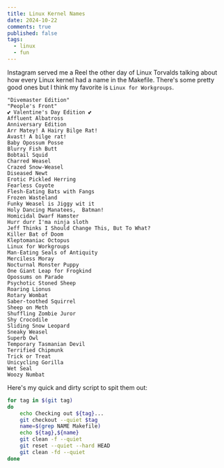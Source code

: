 ```yaml
---
title: Linux Kernel Names
date: 2024-10-22
comments: true
published: false
tags:
  - linux
  - fun
---
```


Instagram served me a Reel the other day of Linux Torvalds talking about
how every Linux kernel had a name in the Makefile. There's some pretty good ones
but I think my favorite is `Linux for Workgroups`.

```
"Divemaster Edition"
"People's Front"
💕 Valentine's Day Edition 💕
Affluent Albatross
Anniversary Edition
Arr Matey! A Hairy Bilge Rat!
Avast! A bilge rat!
Baby Opossum Posse
Blurry Fish Butt
Bobtail Squid
Charred Weasel
Crazed Snow-Weasel
Diseased Newt
Erotic Pickled Herring
Fearless Coyote
Flesh-Eating Bats with Fangs
Frozen Wasteland
Funky Weasel is Jiggy wit it
Holy Dancing Manatees,  Batman!
Homicidal Dwarf Hamster
Hurr durr I'ma ninja sloth
Jeff Thinks I Should Change This, But To What?
Killer Bat of Doom
Kleptomaniac Octopus
Linux for Workgroups
Man-Eating Seals of Antiquity
Merciless Moray
Nocturnal Monster Puppy
One Giant Leap for Frogkind
Opossums on Parade
Psychotic Stoned Sheep
Roaring Lionus
Rotary Wombat
Saber-toothed Squirrel
Sheep on Meth
Shuffling Zombie Juror
Shy Crocodile
Sliding Snow Leopard
Sneaky Weasel
Superb Owl
Temporary Tasmanian Devil
Terrified Chipmunk
Trick or Treat
Unicycling Gorilla
Wet Seal
Woozy Numbat
```

Here's my quick and dirty script to spit them out:

```bash
for tag in $(git tag)
do
	echo Checking out ${tag}...
	git checkout --quiet $tag
	name=$(grep NAME Makefile)
	echo ${tag},${name}
	git clean -f --quiet
	git reset --quiet --hard HEAD
	git clean -fd --quiet
done
```